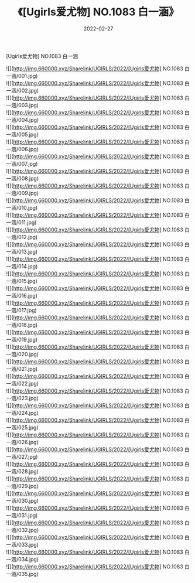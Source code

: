 ﻿---
layout: post
title:  《[Ugirls爱尤物] NO.1083 白一涵》
date:   2022-02-27
img: http://img.660000.xyz/Sharelink/UGIRLS/2022/[Ugirls爱尤物] NO.1083 白一涵/000.jpg
categories: [美女, 清纯, 唯美]
---

[Ugirls爱尤物] NO.1083 白一涵

 ![](http://img.660000.xyz/Sharelink/UGIRLS/2022/[Ugirls爱尤物] NO.1083 白一涵/001.jpg) <br>![](http://img.660000.xyz/Sharelink/UGIRLS/2022/[Ugirls爱尤物] NO.1083 白一涵/002.jpg) <br>![](http://img.660000.xyz/Sharelink/UGIRLS/2022/[Ugirls爱尤物] NO.1083 白一涵/003.jpg) <br>![](http://img.660000.xyz/Sharelink/UGIRLS/2022/[Ugirls爱尤物] NO.1083 白一涵/004.jpg) <br>![](http://img.660000.xyz/Sharelink/UGIRLS/2022/[Ugirls爱尤物] NO.1083 白一涵/005.jpg) <br>![](http://img.660000.xyz/Sharelink/UGIRLS/2022/[Ugirls爱尤物] NO.1083 白一涵/006.jpg) <br>![](http://img.660000.xyz/Sharelink/UGIRLS/2022/[Ugirls爱尤物] NO.1083 白一涵/007.jpg) <br>![](http://img.660000.xyz/Sharelink/UGIRLS/2022/[Ugirls爱尤物] NO.1083 白一涵/008.jpg) <br>![](http://img.660000.xyz/Sharelink/UGIRLS/2022/[Ugirls爱尤物] NO.1083 白一涵/009.jpg) <br>![](http://img.660000.xyz/Sharelink/UGIRLS/2022/[Ugirls爱尤物] NO.1083 白一涵/010.jpg) <br>![](http://img.660000.xyz/Sharelink/UGIRLS/2022/[Ugirls爱尤物] NO.1083 白一涵/011.jpg) <br>![](http://img.660000.xyz/Sharelink/UGIRLS/2022/[Ugirls爱尤物] NO.1083 白一涵/012.jpg) <br>![](http://img.660000.xyz/Sharelink/UGIRLS/2022/[Ugirls爱尤物] NO.1083 白一涵/013.jpg) <br>![](http://img.660000.xyz/Sharelink/UGIRLS/2022/[Ugirls爱尤物] NO.1083 白一涵/014.jpg) <br>![](http://img.660000.xyz/Sharelink/UGIRLS/2022/[Ugirls爱尤物] NO.1083 白一涵/015.jpg) <br>![](http://img.660000.xyz/Sharelink/UGIRLS/2022/[Ugirls爱尤物] NO.1083 白一涵/016.jpg) <br>![](http://img.660000.xyz/Sharelink/UGIRLS/2022/[Ugirls爱尤物] NO.1083 白一涵/017.jpg) <br>![](http://img.660000.xyz/Sharelink/UGIRLS/2022/[Ugirls爱尤物] NO.1083 白一涵/018.jpg) <br>![](http://img.660000.xyz/Sharelink/UGIRLS/2022/[Ugirls爱尤物] NO.1083 白一涵/019.jpg) <br>![](http://img.660000.xyz/Sharelink/UGIRLS/2022/[Ugirls爱尤物] NO.1083 白一涵/020.jpg) <br>![](http://img.660000.xyz/Sharelink/UGIRLS/2022/[Ugirls爱尤物] NO.1083 白一涵/021.jpg) <br>![](http://img.660000.xyz/Sharelink/UGIRLS/2022/[Ugirls爱尤物] NO.1083 白一涵/022.jpg) <br>![](http://img.660000.xyz/Sharelink/UGIRLS/2022/[Ugirls爱尤物] NO.1083 白一涵/023.jpg) <br>![](http://img.660000.xyz/Sharelink/UGIRLS/2022/[Ugirls爱尤物] NO.1083 白一涵/024.jpg) <br>![](http://img.660000.xyz/Sharelink/UGIRLS/2022/[Ugirls爱尤物] NO.1083 白一涵/025.jpg) <br>![](http://img.660000.xyz/Sharelink/UGIRLS/2022/[Ugirls爱尤物] NO.1083 白一涵/026.jpg) <br>![](http://img.660000.xyz/Sharelink/UGIRLS/2022/[Ugirls爱尤物] NO.1083 白一涵/027.jpg) <br>![](http://img.660000.xyz/Sharelink/UGIRLS/2022/[Ugirls爱尤物] NO.1083 白一涵/028.jpg) <br>![](http://img.660000.xyz/Sharelink/UGIRLS/2022/[Ugirls爱尤物] NO.1083 白一涵/029.jpg) <br>![](http://img.660000.xyz/Sharelink/UGIRLS/2022/[Ugirls爱尤物] NO.1083 白一涵/030.jpg) <br>![](http://img.660000.xyz/Sharelink/UGIRLS/2022/[Ugirls爱尤物] NO.1083 白一涵/031.jpg) <br>![](http://img.660000.xyz/Sharelink/UGIRLS/2022/[Ugirls爱尤物] NO.1083 白一涵/032.jpg) <br>![](http://img.660000.xyz/Sharelink/UGIRLS/2022/[Ugirls爱尤物] NO.1083 白一涵/033.jpg) <br>![](http://img.660000.xyz/Sharelink/UGIRLS/2022/[Ugirls爱尤物] NO.1083 白一涵/034.jpg) <br>![](http://img.660000.xyz/Sharelink/UGIRLS/2022/[Ugirls爱尤物] NO.1083 白一涵/035.jpg) <br>